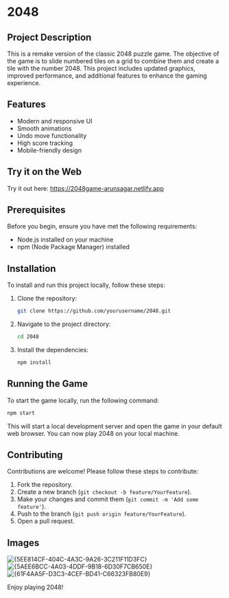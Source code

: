 # 2048

## Project Description
This is a remake version of the classic 2048 puzzle game. The objective of the game is to slide numbered tiles on a grid to combine them and create a tile with the number 2048. This project includes updated graphics, improved performance, and additional features to enhance the gaming experience.

## Features
- Modern and responsive UI
- Smooth animations
- Undo move functionality
- High score tracking
- Mobile-friendly design

## Try it on the Web
Try it out here: https://2048game-arunsagar.netlify.app

## Prerequisites
Before you begin, ensure you have met the following requirements:
- Node.js installed on your machine
- npm (Node Package Manager) installed

## Installation
To install and run this project locally, follow these steps:

1. Clone the repository:
    ```sh
    git clone https://github.com/yourusername/2048.git
    ```

2. Navigate to the project directory:
    ```sh
    cd 2048
    ```

3. Install the dependencies:
    ```sh
    npm install
    ```

## Running the Game
To start the game locally, run the following command:
```sh
npm start
```
This will start a local development server and open the game in your default web browser. You can now play 2048 on your local machine.

## Contributing
Contributions are welcome! Please follow these steps to contribute:
1. Fork the repository.
2. Create a new branch (`git checkout -b feature/YourFeature`).
3. Make your changes and commit them (`git commit -m 'Add some feature'`).
4. Push to the branch (`git push origin feature/YourFeature`).
5. Open a pull request.

## Images
![{5EE814CF-404C-4A3C-9A26-3C211F11D3FC}](https://github.com/user-attachments/assets/0179ab8f-2892-4342-b9b7-c70960a90710)
![{5AEE6BCC-4A03-4DDF-9B18-6D30F7CB650E}](https://github.com/user-attachments/assets/7cf71242-9774-4953-893b-016a7ea29ad5)
![{61F4AA5F-D3C3-4CEF-BD41-C66323FB80E9}](https://github.com/user-attachments/assets/a312fc08-af34-40fc-a41d-b58fc321dbcd)

Enjoy playing 2048!
